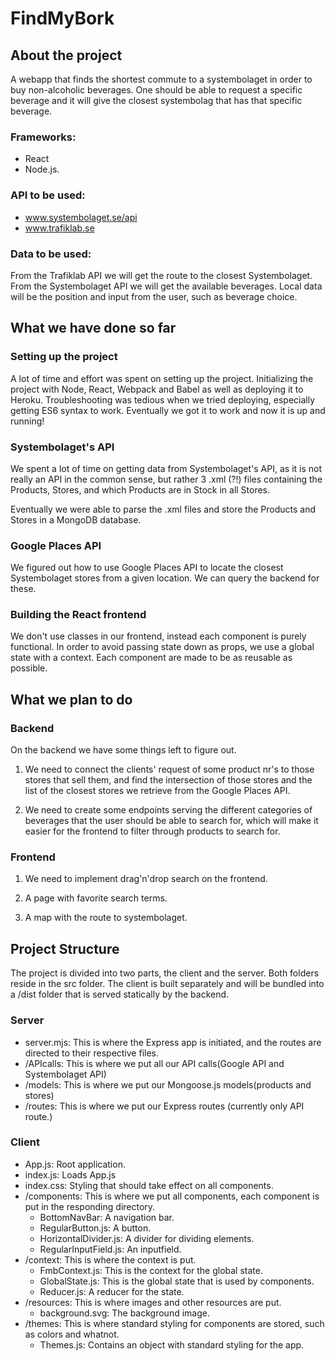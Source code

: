 # FindMyBork
## About the project
A webapp that finds the shortest commute to a systembolaget in order to buy non-alcoholic beverages. One should be able to request a specific beverage and it will give the closest systembolag that has that specific beverage.


### Frameworks:
 * React
 * Node.js.

### API to be used:
 * ​www.systembolaget.se/api​
 * www.trafiklab.se

### Data to be used:
From the Trafiklab API we will get the route to the closest Systembolaget. From the Systembolaget API we will get the available beverages. Local data will be the position and input from the user, such as beverage choice.

## What we have done so far

### Setting up the project
A lot of time and effort was spent on setting up the project. Initializing the project with Node, React, Webpack and Babel as well as deploying it to Heroku. Troubleshooting was tedious when we tried deploying, especially getting ES6 syntax to work. Eventually we got it to work and now it is up and running!

### Systembolaget's API
We spent a lot of time on getting data from Systembolaget's API, as it is not really an API in the common sense, but rather 3 .xml (?!) files containing the Products, Stores, and which Products are in Stock in all Stores.

Eventually we were able to parse the .xml files and store the Products and Stores in a MongoDB database. 

### Google Places API

We figured out how to use Google Places API to locate the closest Systembolaget stores from a given location. We can query the backend for these.

### Building the React frontend

We don't use classes in our frontend, instead each component is purely functional. In order to avoid passing state down as props, we use a global state with a context. Each component are made to be as reusable as possible.

## What we plan to do

### Backend
On the backend we have some things left to figure out. 

 1. We need to connect the clients' request of some product nr's to those stores that sell them, and find the intersection of those stores and the list of the closest stores we retrieve from the Google Places API.

 2. We need to create some endpoints serving the different categories of beverages that the user should be able to search for, which will make it easier for the frontend to filter through products to search for.

### Frontend

 1. We need to implement drag'n'drop search on the frontend.

 2. A page with favorite search terms.

 3. A map with the route to systembolaget.

## Project Structure

The project is divided into two parts, the client and the server. Both folders reside in the src folder. The client is built separately and will be bundled into a /dist folder that is served statically by the backend.


### Server

 * server.mjs: This is where the Express app is initiated, and the routes are directed to their respective files.
 * /APIcalls: This is where we put all our API calls(Google API and Systembolaget API)
 * /models: This is where we put our Mongoose.js models(products and stores)
 * /routes: This is where we put our Express routes (currently only API route.)

### Client
 * App.js: Root application.
 * index.js: Loads App.js
 * index.css: Styling that should take effect on all components.
 * /components: This is where we put all components, each component is put in the responding directory.
 	- BottomNavBar: A navigation bar.
 	- RegularButton.js: A button.
 	- HorizontalDivider.js: A divider for dividing elements.
 	- RegularInputField.js: An inputfield. 
 * /context: This is where the context is put.
 	- FmbContext.js: This is the context for the global state.
 	- GlobalState.js: This is the global state that is used by components.
 	- Reducer.js: A reducer for the state.
 * /resources: This is where images and other resources are put.
 	- background.svg: The background image.
 * /themes: This is where standard styling for components are stored, such as colors and whatnot.
 	- Themes.js: Contains an object with standard styling for the app.